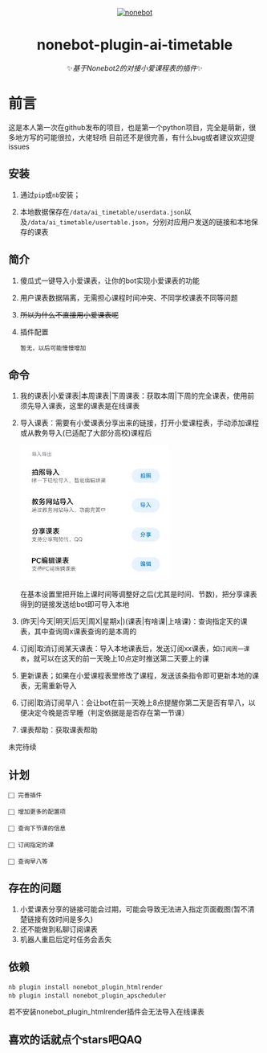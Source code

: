 <p align="center">
  <a href="https://v2.nonebot.dev/"><img src="https://v2.nonebot.dev/logo.png" width="200" height="200" alt="nonebot"></a>
</p>
<div align="center">

# nonebot-plugin-ai-timetable

✨*基于Nonebot2的对接小爱课程表的插件*✨
  
<div align="left">
  
# 前言

   这是本人第一次在github发布的项目，也是第一个python项目，完全是萌新，很多地方写的可能很拉，大佬轻喷
目前还不是很完善，有什么bug或者建议欢迎提issues

## 安装

1. 通过`pip`或`nb`安装；

2. 本地数据保存在`/data/ai_timetable/userdata.json`以及`/data/ai_timetable/usertable.json`，分别对应用户发送的链接和本地保存的课表

## 简介

1. 傻瓜式一键导入小爱课表，让你的bot实现小爱课表的功能

2. 用户课表数据隔离，无需担心课程时间冲突、不同学校课表不同等问题

3. ~~所以为什么不直接用小爱课表呢~~

4. 插件配置

    ``` python
    暂无，以后可能慢慢增加
    ```

## 命令

1. 我的课表|小爱课表|本周课表|下周课表：获取本周|下周的完全课表，使用前须先导入课表，这里的课表是在线课表

2. 导入课表：需要有小爱课表分享出来的链接，打开小爱课程表，手动添加课程或从教务导入(已适配了大部分高校)课程后

    ![Image text](https://github.com/maoxig/nonebot-plugin-ai-timetable/blob/main/get_thumbnail.jpg)

    在基本设置里把开始上课时间等调整好之后(尤其是时间、节数)，把分享课表得到的链接发送给bot即可导入本地
  
3. (昨天|今天|明天|后天|周X|星期x|)(课表|有啥课|上啥课)：查询指定天的课表，其中查询周x课表查询的是本周的

4. 订阅|取消订阅某天课表：导入本地课表后，发送订阅xx课表，如`订阅周一课表`，就可以在这天的前一天晚上10点定时推送第二天要上的课

5. 更新课表；如果在小爱课程表里修改了课程，发送该条指令即可更新本地的课表，无需重新导入

6. 订阅|取消订阅早八：会让bot在前一天晚上8点提醒你第二天是否有早八，以便决定今晚是否早睡（判定依据是是否存在第一节课）
  
7. 课表帮助：获取课表帮助

未完待续

## 计划

    ⬜︎ 完善插件
    
    ⬜︎ 增加更多的配置项

    ⬜︎ 查询下节课的信息

    ⬜︎ 订阅指定的课

    ⬜︎ 查询早八等

## 存在的问题

 1. 小爱课表分享的链接可能会过期，可能会导致无法进入指定页面截图(暂不清楚链接有效时间是多久)
 2. 还不能做到私聊订阅课表
 3. 机器人重启后定时任务会丢失

## 依赖

```python
nb plugin install nonebot_plugin_htmlrender
nb plugin install nonebot_plugin_apscheduler
```

若不安装nonebot_plugin_htmlrender插件会无法导入在线课表

## 喜欢的话就点个stars吧QAQ
